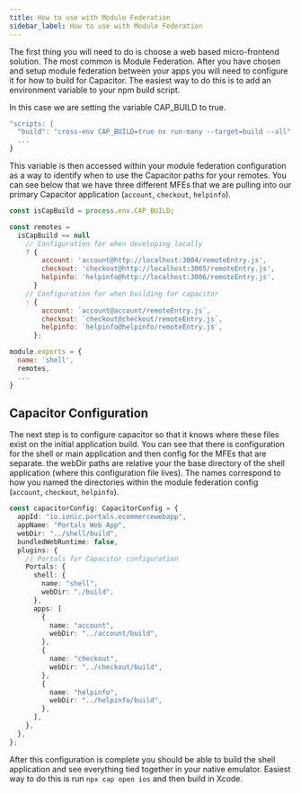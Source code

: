 ```yaml
---
title: How to use with Module Federation
sidebar_label: How to use with Module Federation
---
```


The first thing you will need to do is choose a web based micro-frontend solution. The most common is Module Federation. After you have chosen and setup module federation between your apps you will need to configure it for how to build for Capacitor. The easiest way to do this is to add an environment variable to your npm build script.

In this case we are setting the variable CAP_BUILD to true.

```javascript
"scripts: {
  "build": "cross-env CAP_BUILD=true nx run-many --target=build --all",
  ...
}
```

This variable is then accessed within your module federation configuration as a way to identify when to use the Capacitor paths for your remotes. You can see below that we have three different MFEs that we are pulling into our primary Capacitor application (`account`, `checkout`, `helpinfo`).

```javascript
const isCapBuild = process.env.CAP_BUILD;

const remotes =
  isCapBuild == null
    // Configuration for when developing locally
    ? {
        account: 'account@http://localhost:3004/remoteEntry.js',
        checkout: 'checkout@http://localhost:3005/remoteEntry.js',
        helpinfo: 'helpinfo@http://localhost:3006/remoteEntry.js',
      }
    // Configuration for when building for capacitor
    : {
        account: `account@account/remoteEntry.js`,
        checkout: `checkout@checkout/remoteEntry.js`,
        helpinfo: `helpinfo@helpinfo/remoteEntry.js`,
      };

module.exports = {
  name: 'shell',
  remotes,
  ...
}
```

## Capacitor Configuration

The next step is to configure capacitor so that it knows where these files exist on the initial application build. You can see that there is configuration for the shell or main application and then config for the MFEs that are separate. the webDir paths are relative your the base directory of the shell application (where this configuration file lives). The names correspond to how you named the directories within the module federation config (`account`, `checkout`, `helpinfo`).

```typescript
const capacitorConfig: CapacitorConfig = {
  appId: "io.ionic.portals.ecommercewebapp",
  appName: "Portals Web App",
  webDir: "../shell/build",
  bundledWebRuntime: false,
  plugins: {
    // Portals for Capacitor configuration
    Portals: {
      shell: {
        name: "shell",
        webDir: "./build",
      },
      apps: [
        {
          name: "account",
          webDir: "../account/build",
        },
        {
          name: "checkout",
          webDir: "../checkout/build",
        },
        {
          name: "helpinfo",
          webDir: "../helpinfo/build",
        },
      ],
    },
  },
};
```

After this configuration is complete you should be able to build the shell application and see everything tied together in your native emulator. Easiest way to do this is run `npx cap open ios` and then build in Xcode.
